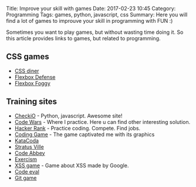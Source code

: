 Title: Improve your skill with games
Date: 2017-02-23 10:45
Category: Programming
Tags: games, python, javascript, css
Summary: Here you will find a lot of games to improuve your skill in programming with FUN :)


Sometimes you want to play games, but without wasting time doing it. So this article provides links to games, but related to programming.

## CSS games
 - [CSS diner](http://flukeout.github.io)
 - [Flexbox Defense](http://www.flexboxdefense.com)
 - [Flexbox Foggy](http://flexboxfroggy.com)
   
## Training sites
 - [CheckiO](https://checkio.org/) - Python, javascript. Awesome site!
 - [Code Wars](https://www.codewars.com/) - Where I practice. Here u can find other interesting solution.
 - [Hacker Rank](https://www.hackerrank.com/) - Practice coding. Compete. Find jobs. 
 - [Coding Game](https://www.codingame.com/) - The game captivated me with its graphics
 - [KataCoda](https://katacoda.com/)
 - [Stratus Ville](http://stratusville.com/)
 - [Code Abbey](http://www.codeabbey.com/)
 - [Exercism](http://www.exercism.io/)
 - [XSS game](https://xss-game.appspot.com/) - Game about XSS made by Google.
 - [Code eval](https://www.codeeval.com/)
 - [Git game](https://www.git-game.com/) 
 

